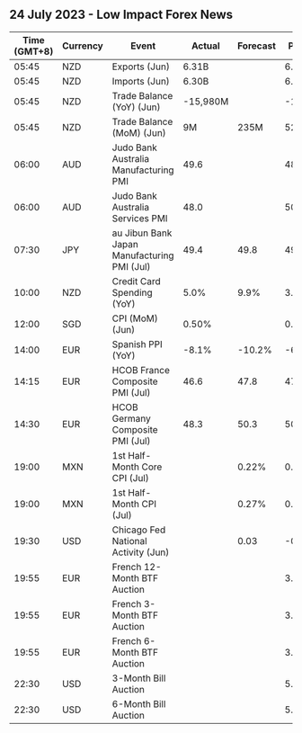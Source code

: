 ## 24 July 2023 - Low Impact Forex News

| Time (GMT+8) | Currency | Event | Actual | Forecast | Previous |
|------|----------|-------|--------|----------|----------|
| 05:45 | NZD | Exports (Jun) | 6.31B |  | 6.97B |
| 05:45 | NZD | Imports (Jun) | 6.30B |  | 6.91B |
| 05:45 | NZD | Trade Balance (YoY) (Jun) | -15,980M |  | -17,120M |
| 05:45 | NZD | Trade Balance (MoM) (Jun) | 9M | 235M | 52M |
| 06:00 | AUD | Judo Bank Australia Manufacturing PMI | 49.6 |  | 48.2 |
| 06:00 | AUD | Judo Bank Australia Services PMI | 48.0 |  | 50.3 |
| 07:30 | JPY | au Jibun Bank Japan Manufacturing PMI (Jul) | 49.4 | 49.8 | 49.8 |
| 10:00 | NZD | Credit Card Spending (YoY) | 5.0% | 9.9% | 3.4% |
| 12:00 | SGD | CPI (MoM) (Jun) | 0.50% |  | 0.30% |
| 14:00 | EUR | Spanish PPI (YoY) | -8.1% | -10.2% | -6.8% |
| 14:15 | EUR | HCOB France Composite PMI (Jul) | 46.6 | 47.8 | 47.2 |
| 14:30 | EUR | HCOB Germany Composite PMI (Jul) | 48.3 | 50.3 | 50.6 |
| 19:00 | MXN | 1st Half-Month Core CPI (Jul) |  | 0.22% | 0.11% |
| 19:00 | MXN | 1st Half-Month CPI (Jul) |  | 0.27% | 0.02% |
| 19:30 | USD | Chicago Fed National Activity (Jun) |  | 0.03 | -0.15 |
| 19:55 | EUR | French 12-Month BTF Auction |  |  | 3.759% |
| 19:55 | EUR | French 3-Month BTF Auction |  |  | 3.584% |
| 19:55 | EUR | French 6-Month BTF Auction |  |  | 3.671% |
| 22:30 | USD | 3-Month Bill Auction |  |  | 5.250% |
| 22:30 | USD | 6-Month Bill Auction |  |  | 5.250% |
